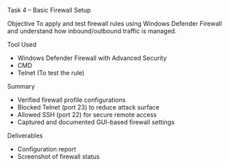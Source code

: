 Task 4 – Basic Firewall Setup

Objective
To apply and test firewall rules using Windows Defender Firewall and understand how inbound/outbound traffic is managed.

Tool Used
- Windows Defender Firewall with Advanced Security 
- CMD
- Telnet (To test the rule)

Summary
- Verified firewall profile configurations
- Blocked Telnet (port 23) to reduce attack surface
- Allowed SSH (port 22) for secure remote access
- Captured and documented GUI-based firewall settings

Deliverables
- Configuration report
- Screenshot of firewall status
